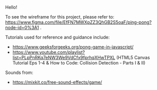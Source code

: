 Hello!

To see the wireframe for this project, please refer to: https://www.figma.com/file/EfFN7MWXpZZ3QhGB2S5oaF/ping-pong?node-id=0%3A1 .

Tutorials used for reference and guidance include:
- https://www.geeksforgeeks.org/pong-game-in-javascript/
- https://www.youtube.com/playlist?list=PLpPnRKq7eNW3We9VdCfx9fprhqXHwTPXL (HTML5 Canvas Tutorial Eps 1-4 & How to Code: Collision Detection - Parts I & II)

Sounds from:
- https://mixkit.co/free-sound-effects/game/